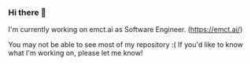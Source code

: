 ### Hi there 👋

I'm currently working on emct.ai as Software Engineer. (https://emct.ai/)

You may not be able to see most of my repository :(
If you'd like to know what I'm working on, please let me know!

<!--
**xxqmin/xxqmin** is a ✨ _special_ ✨ repository because its `README.md` (this file) appears on your GitHub profile.

Here are some ideas to get you started:

- 🔭 I’m currently working on ...
- 🌱 I’m currently learning ...
- 👯 I’m looking to collaborate on ...
- 🤔 I’m looking for help with ...
- 💬 Ask me about ...
- 📫 How to reach me: ...
- 😄 Pronouns: ...
- ⚡ Fun fact: ...
-->
